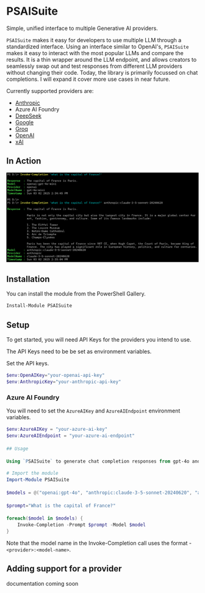# PSAISuite

Simple, unified interface to multiple Generative AI providers.

`PSAISuite` makes it easy for developers to use multiple LLM through a standardized interface. Using an interface similar to OpenAI's, `PSAISuite` makes it easy to interact with the most popular LLMs and compare the results. It is a thin wrapper around the LLM endpoint, and allows creators to seamlessly swap out and test responses from different LLM providers without changing their code. Today, the library is primarily focussed on chat completions. I will expand it cover more use cases in near future.

Currently supported providers are:

- [Anthropic](guides/antrhopic.md)
- Azure AI Foundry
- [DeepSeek](guides/deepseek.md)
- [Google](guides/google.md)
- [Groq](guides/groq.md)
- [OpenAI](guides/openai.md)
- [xAI](guides/xai.md)

## In Action

![alt text](assets/InvokeCompletion.png)

## Installation
You can install the module from the PowerShell Gallery.

```powershell
Install-Module PSAISuite
```

## Setup
To get started, you will need API Keys for the providers you intend to use.

The API Keys need to be be set as environment variables.

Set the API keys.

```powershell
$env:OpenAIKey="your-openai-api-key"
$env:AnthropicKey="your-anthropic-api-key"
```

### Azure AI Foundry

You will need to set the `AzureAIKey` and `AzureAIEndpoint` environment variables.

```powershell
$env:AzureAIKey = "your-azure-ai-key"
$env:AzureAIEndpoint = "your-azure-ai-endpoint"

## Usage

Using `PSAISuite` to generate chat completion responses from gpt-4o and claude-3-5-sonnet.

```

```powershell
# Import the module
Import-Module PSAISuite

$models = @("openai:gpt-4o", "anthropic:claude-3-5-sonnet-20240620", "azureai:gpt-4o")

$prompt="What is the capital of France?"

foreach($model in $models) {
    Invoke-Completion -Prompt $prompt -Model $model
}
```

Note that the model name in the Invoke-Completion call uses the format - `<provider>:<model-name>`.

## Adding support for a provider

documentation coming soon